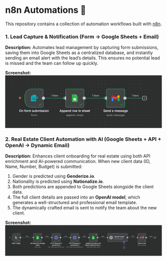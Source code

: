 # n8n Automations 🚀

This repository contains a collection of automation workflows built with [n8n](https://n8n.io/).  

### 1. Lead Capture & Notification (Form → Google Sheets + Email)
**Description:** Automates lead management by capturing form submissions, saving them into Google Sheets as a centralized database, and instantly sending an email alert with the lead’s details. This ensures no potential lead is missed and the team can follow up quickly.

**Screenshot:**  
![Google Sheets Workflow](./screenshots/automation1.png)

### 2. Real Estate Client Automation with AI (Google Sheets + API + OpenAI → Dynamic Email)
**Description:** Enhances client onboarding for real estate using both API enrichment and AI-powered communication. When new client data (ID, Name, Number, Budget) is submitted:  
1. Gender is predicted using **Genderize.io**.  
2. Nationality is predicted using **Nationalize.io**.  
3. Both predictions are appended to Google Sheets alongside the client data.  
4. The full client details are passed into an **OpenAI model**, which generates a well-structured and professional email template.  
5. The dynamically crafted email is sent to notify the team about the new client.  

**Screenshot:**  
![Real Estate Workflow](./screenshots/automation2.png)
